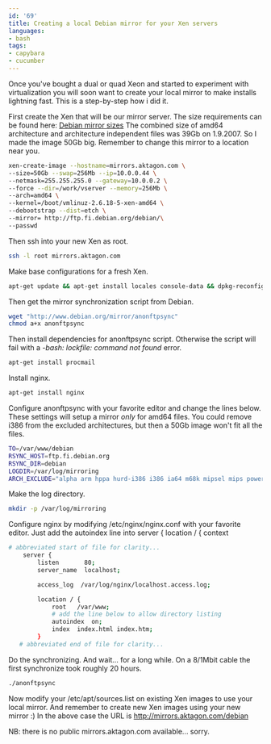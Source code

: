```yaml
---
id: '69'
title: Creating a local Debian mirror for your Xen servers
languages:
- bash
tags:
- capybara
- cucumber
---
```

Once you've bought a dual or quad Xeon and started to experiment with virtualization you will soon want to create your local mirror to make installs lightning fast. This is a step-by-step how i did it.

First create the Xen that will be our mirror server. The size requirements can be found here: [Debian mirror sizes](http://www.debian.org/mirror/size) The combined size of amd64 architecture and architecture independent files was 39Gb on 1.9.2007. So I made the image 50Gb big. Remember to change this mirror to a location near you.


```bash
xen-create-image --hostname=mirrors.aktagon.com \
--size=50Gb --swap=256Mb --ip=10.0.0.44 \
--netmask=255.255.255.0 --gateway=10.0.0.2 \
--force --dir=/work/vserver --memory=256Mb \
--arch=amd64 \
--kernel=/boot/vmlinuz-2.6.18-5-xen-amd64 \
--debootstrap --dist=etch \
--mirror= http://ftp.fi.debian.org/debian/\
--passwd
```
    

Then ssh into your new Xen as root.


```bash
ssh -l root mirrors.aktagon.com
```
    

Make base configurations for a fresh Xen.


```bash
apt-get update && apt-get install locales console-data && dpkg-reconfigure locales
```
    

Then get the mirror synchronization script from Debian.


```bash
wget "http://www.debian.org/mirror/anonftpsync"
chmod a+x anonftpsync
```
    

Then install dependencies for anonftpsync script. Otherwise the script will fail with a <i>-bash: lockfile: command not found</i> error.


```bash
apt-get install procmail
```
    

Install nginx.


```bash
apt-get install nginx
```
    

Configure anonftpsync with your favorite editor and change the lines below. These settings will setup a mirror *only* for amd64 files. You could remove i386 from the excluded architectures, but then a 50Gb image won't fit all the files.


```bash
TO=/var/www/debian
RSYNC_HOST=ftp.fi.debian.org
RSYNC_DIR=debian
LOGDIR=/var/log/mirroring
ARCH_EXCLUDE="alpha arm hppa hurd-i386 i386 ia64 m68k mipsel mips powerpc s390 sh sparc source"
```
    

Make the log directory.


```bash
mkdir -p /var/log/mirroring
```
    

Configure nginx by modifying /etc/nginx/nginx.conf with your favorite editor. Just add the autoindex line into server { location / { context


```bash
# abbreviated start of file for clarity...
    server {
        listen       80;
        server_name  localhost;

        access_log  /var/log/nginx/localhost.access.log;

        location / {
            root   /var/www;
            # add the line below to allow directory listing
            autoindex  on;
            index  index.html index.htm;
        }
   # abbreviated end of file for clarity...
```
    

Do the synchronizing. And wait... for a long while. On a 8/1Mbit cable the first synchronize took roughly 20 hours.


```bash
./anonftpsync
```
    

Now modify your /etc/apt/sources.list on existing Xen images to use your local mirror. And remember to create new Xen images using your new mirror :) In the above case the URL is http://mirrors.aktagon.com/debian

NB: there is no public mirrors.aktagon.com available... sorry.

